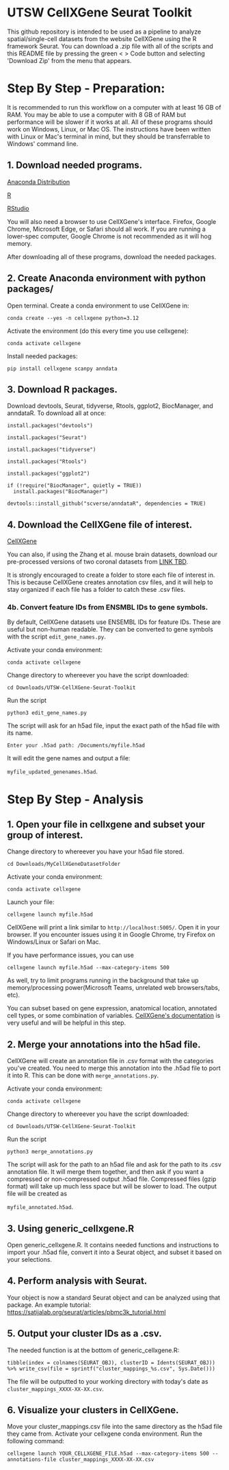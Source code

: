 # UTSW CellXGene Seurat Toolkit

This github repository is intended to be used as a pipeline to analyze spatial/single-cell datasets from the website CellXGene using the R framework Seurat. You can download a .zip file with all of the scripts and this README file by pressing the green < > Code button and selecting 'Download Zip' from the menu that appears.

# Step By Step - Preparation:

It is recommended to run this workflow on a computer with at least 16 GB of RAM. You may be able to use a computer with 8 GB of RAM but performance will be slower if it works at all. All of these programs should work on Windows, Linux, or Mac OS. The instructions have been written with Linux or Mac's terminal in mind, but they should be transferrable to Windows' command line.

## 1. Download needed programs.

[Anaconda Distribution](https://www.anaconda.com/download)

[R](https://cran.rstudio.com/)

[RStudio](https://posit.co/download/rstudio-desktop/)

You will also need a browser to use CellXGene's interface. Firefox, Google Chrome, Microsoft Edge, or Safari should all work. If you are running a lower-spec computer, Google Chrome is not recommended as it will hog memory.

After downloading all of these programs, download the needed packages.

## 2. Create Anaconda environment with python packages/
Open terminal. Create a conda environment to use CellXGene in:

`conda create --yes -n cellxgene python=3.12`

Activate the environment (do this every time you use cellxgene):

`conda activate cellxgene`

Install needed packages:

`pip install cellxgene scanpy anndata`

## 3. Download R packages.
Download devtools, Seurat, tidyverse, Rtools, ggplot2, BiocManager, and anndataR. To download all at once:

```
install.packages("devtools")

install.packages("Seurat")

install.packages("tidyverse")

install.packages("Rtools")

install.packages("ggplot2")

if (!require("BiocManager", quietly = TRUE))
  install.packages("BiocManager")

devtools::install_github("scverse/anndataR", dependencies = TRUE)
```

## 4. Download the CellXGene file of interest.
[CellXGene](https://cellxgene.cziscience.com/)

You can also, if using the Zhang et al. mouse brain datasets, download our pre-processed versions of two coronal datasets from [LINK TBD]().

It is strongly encouraged to create a folder to store each file of interest in. This is because CellXGene creates annotation csv files, and it will help to stay organized if each file has a folder to catch these .csv files.

### 4b. Convert feature IDs from ENSMBL IDs to gene symbols.
By default, CellXGene datasets use ENSEMBL IDs for feature IDs. These are useful but non-human readable. They can be converted to gene symbols with the script `edit_gene_names.py`.

Activate your conda environment:

`conda activate cellxgene`

Change directory to whereever you have the script downloaded:

`cd Downloads/UTSW-CellXGene-Seurat-Toolkit`

Run the script

`python3 edit_gene_names.py`

The script will ask for an h5ad file, input the exact path of the h5ad file with its name.

`Enter your .h5ad path: /Documents/myfile.h5ad`

It will edit the gene names and output a file:

`myfile_updated_genenames.h5ad`.

# Step By Step - Analysis

## 1. Open your file in cellxgene and subset your group of interest.
Change directory to whereever you have your h5ad file stored.

`cd Downloads/MyCellXGeneDatasetFolder`

Activate your conda environment:

`conda activate cellxgene`

Launch your file:

`cellxgene launch myfile.h5ad`

CellXGene will print a link similar to `http://localhost:5005/`. Open it in your browser. If you encounter issues using it in Google Chrome, try Firefox on Windows/Linux or Safari on Mac.

If you have performance issues, you can use

`cellxgene launch myfile.h5ad --max-category-items 500`

As well, try to limit programs running in the background that take up memory/processing power(Microsoft Teams, unrelated web browsers/tabs, etc).

You can subset based on gene expression, anatomical location, annotated cell types, or some combination of variables.
[CellXGene's documentation](https://cellxgene.cziscience.com/docs/01__CellxGene) is very useful and will be helpful in this step.
## 2. Merge your annotations into the h5ad file.
CellXGene will create an annotation file in .csv format with the categories you've created. You need to merge this annotation into the .h5ad file to port it into R. This can be done with `merge_annotations.py`. 

Activate your conda environment:

`conda activate cellxgene`

Change directory to whereever you have the script downloaded:

`cd Downloads/UTSW-CellXGene-Seurat-Toolkit`

Run the script

`python3 merge_annotations.py`

The script will ask for the path to an h5ad file and ask for the path to its .csv annotation file. It will merge them together, and then ask if you want a compressed or non-compressed output .h5ad file. Compressed files (gzip format) will take up much less space but will be slower to load. The output file will be created as 

`myfile_annotated.h5ad`.

## 3. Using generic_cellxgene.R
Open generic_cellxgene.R. It contains needed functions and instructions to import your .h5ad file, convert it into a Seurat object, and subset it based on your selections.

## 4. Perform analysis with Seurat.
Your object is now a standard Seurat object and can be analyzed using that package. An example tutorial:
https://satijalab.org/seurat/articles/pbmc3k_tutorial.html

## 5. Output your cluster IDs as a .csv.
The needed function is at the bottom of generic_cellxgene.R:

`tibble(index = colnames(SEURAT_OBJ), clusterID = Idents(SEURAT_OBJ)) %>%
  write_csv(file = sprintf("cluster_mappings_%s.csv", Sys.Date()))`

The file will be outputted to your working directory with today's date as 
`cluster_mappings_XXXX-XX-XX.csv`.

## 6. Visualize your clusters in CellXGene.
Move your cluster_mappings.csv file into the same directory as the h5ad file they came from. Activate your cellxgene conda environment. Run the following command:

`cellxgene launch YOUR_CELLXGENE_FILE.h5ad --max-category-items 500 --annotations-file cluster_mappings_XXXX-XX-XX.csv`


